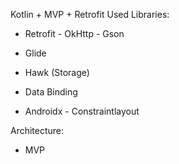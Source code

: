 Kotlin + MVP + Retrofit
Used Libraries:

- Retrofit - OkHttp - Gson

- Glide

- Hawk (Storage)

- Data Binding

- Androidx - Constraintlayout

Architecture:

- MVP